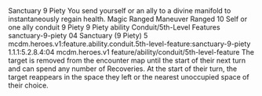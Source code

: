 <ability>
  <name>Sanctuary</name>
  <cost>9 Piety</cost>
  <flavor>You send yourself or an ally to a divine manifold to instantaneously regain health.</flavor>
  <keywords>
    <keyword>Magic</keyword>
    <keyword>Ranged</keyword>
  </keywords>
  <type>Maneuver</type>
  <distance>Ranged 10</distance>
  <target>Self or one ally</target>
  <metadata>
    <class>conduit</class>
    <cost>9 Piety</cost>
    <cost_amount>9</cost_amount>
    <cost_resource>Piety</cost_resource>
    <feature_type>ability</feature_type>
    <file_dpath>Conduit/5th-Level Features</file_dpath>
    <item_id>sanctuary-9-piety</item_id>
    <item_index>04</item_index>
    <item_name>Sanctuary (9 Piety)</item_name>
    <level>5</level>
    <scc>mcdm.heroes.v1:feature.ability.conduit.5th-level-feature:sanctuary-9-piety</scc>
    <scdc>1.1.1:5.2.8.4:04</scdc>
    <source>mcdm.heroes.v1</source>
    <type>feature/ability/conduit/5th-level-feature</type>
  </metadata>
  <effects>
    <effect type="mundane">The target is removed from the encounter map until the start of their next turn and can spend any number of Recoveries. At the start of their turn, the target reappears in the space they left or the nearest unoccupied space of their choice.</effect>
  </effects>
</ability>
